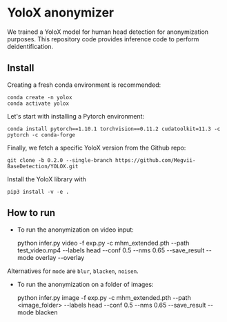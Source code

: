 # YoloX anonymizer

We trained a YoloX model for human head detection for anonymization purposes. This repository code provides inference code to perform deidentification.

## Install

Creating a fresh conda environment is recommended:

    conda create -n yolox
    conda activate yolox

Let's start with installing a Pytorch environment:

    conda install pytorch==1.10.1 torchvision==0.11.2 cudatoolkit=11.3 -c pytorch -c conda-forge

Finally, we fetch a specific YoloX version from the Github repo:

    git clone -b 0.2.0 --single-branch https://github.com/Megvii-BaseDetection/YOLOX.git

Install the YoloX library with

    pip3 install -v -e .

## How to run
- To run the anonymization on video input:

    python infer.py video -f exp.py -c mhm_extended.pth --path test_video.mp4 --labels head --conf 0.5 --nms 0.65 --save_result --mode overlay --overlay <overlay-image>

Alternatives for `mode` are `blur`, `blacken`, `noisen`.

- To run the anonymization on a folder of images:

    python infer.py image -f exp.py -c mhm_extended.pth --path <image_folder> --labels head --conf 0.5 --nms 0.65 --save_result --mode blacken
